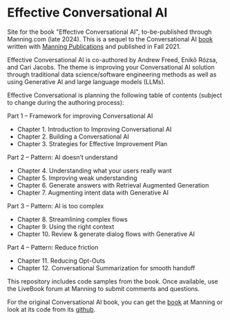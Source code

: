 # Effective Conversational AI
Site for the book "Effective Conversational AI", to-be-published through Manning.com (late 2024).  This is a sequel to the Conversational AI [book](https://www.manning.com/books/conversational-ai?utm_source=andrewrfreed&utm_medium=affiliate&utm_campaign=book_freed_creating_12_27_20&a_aid=andrewrfreed&a_bid=cc3c6977) written with [Manning Publications](https://www.manning.com/) and published in Fall 2021.

Effective Conversational AI is co-authored by Andrew Freed, Enikõ Rózsa, and Cari Jacobs.  The theme is improving your Conversational AI solution through traditional data science/software engineering methods as well as using Generative AI and large language models (LLMs).

Effective Conversational is planning the following table of contents (subject to change during the authoring process):

Part 1 – Framework for improving Conversational AI
* Chapter 1.	Introduction to Improving Conversational AI
* Chapter 2.    Building a Conversational AI
* Chapter 3.	Strategies for Effective Improvement Plan

Part 2 – Pattern: AI doesn’t understand
* Chapter 4.    Understanding what your users really want
* Chapter 5.	Improving weak understanding
* Chapter 6.	Generate answers with Retrieval Augmented Generation
* Chapter 7.	Augmenting intent data with Generative AI

Part 3 – Pattern: AI is too complex
* Chapter 8.	Streamlining complex flows
* Chapter 9.	Using the right context
* Chapter 10.	Review & generate dialog flows with Generative AI

Part 4 – Pattern: Reduce friction
* Chapter 11.	Reducing Opt-Outs
* Chapter 12.	Conversational Summarization for smooth handoff

This repository includes code samples from the book.  Once available, use the LiveBook forum at Manning to submit comments and questions.

For the original Conversational AI book, you can get the [book](https://www.manning.com/books/conversational-ai?utm_source=andrewrfreed&utm_medium=affiliate&utm_campaign=book_freed_creating_12_27_20&a_aid=andrewrfreed&a_bid=cc3c6977) at Manning or look at its code from its [github](https://github.com/andrewrfreed/ConversationalAI/).
